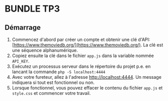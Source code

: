 # BUNDLE TP3

## Démarrage

1. Commencez d'abord par créer un compte et obtenir une clé d'API:
   [https://www.themoviedb.org/](https://www.themoviedb.org/). La clé est une
   séquence alphanumérique.
1. Copiez ensuite la clé dans le fichier `app.js` dans la variable nommée `API_KEY`.
1. Exécutez un processus serveur dans le répertoire du projet p.e. en lancant la
   commande `php -S localhost:4444`
1. Avec votre fureteur, allez à l'adresse [http://localhost:4444](http://localhost:4444).
   Un message indiquera si tout est fonctionnel ou non.
1. Lorsque fonctionnel, vous pouvez effacer le contenu du fichier `app.js` et
  `style.css` et commencer votre travail.
